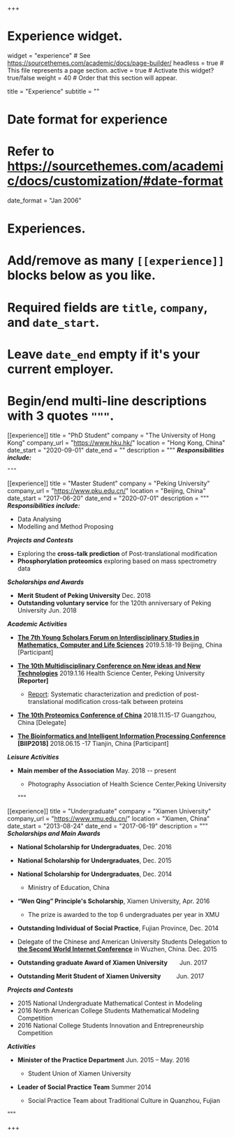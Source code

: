 +++
# Experience widget.
widget = "experience"  # See https://sourcethemes.com/academic/docs/page-builder/
headless = true  # This file represents a page section.
active = true  # Activate this widget? true/false
weight = 40  # Order that this section will appear.

title = "Experience"
subtitle = ""

# Date format for experience
#   Refer to https://sourcethemes.com/academic/docs/customization/#date-format
date_format = "Jan 2006"

# Experiences.
#   Add/remove as many `[[experience]]` blocks below as you like.
#   Required fields are `title`, `company`, and `date_start`.
#   Leave `date_end` empty if it's your current employer.
#   Begin/end multi-line descriptions with 3 quotes `"""`.
[[experience]]
  title = "PhD Student"
  company = "The University of Hong Kong"
  company_url = "https://www.hku.hk/"
  location = "Hong Kong, China"
  date_start = "2020-09-01"
  date_end = ""
  description = """
  **_Responsibilities include:_**
  
    """
[[experience]]
  title = "Master Student"
  company = "Peking University"
  company_url = "https://www.pku.edu.cn/"
  location = "Beijing, China"
  date_start = "2017-06-20"
  date_end = "2020-07-01"
  description = """
  **_Responsibilities include:_**

  * Data Analysing
  * Modelling and Method Proposing

  **_Projects and Contests_**

  * Exploring the **cross-talk prediction** of Post-translational modification
  * **Phosphorylation proteomics** exploring  based on mass spectrometry data


  **_Scholarships and Awards_**

  * **Merit Student of Peking University** Dec. 2018
  * **Outstanding voluntary service**  for the 120th anniversary of Peking University Jun. 2018

  **_Academic Activities_**

  * **[The 7th Young Scholars Forum on Interdisciplinary Studies in Mathematics, Computer and Life Sciences](<http://www.amss.ac.cn/xwdt/zhxw/2019/201905/t20190523_5301234.html>)** 2019.5.18-19 Beijing, China [Participant]

  *  **[The 10th Multidisciplinary Conference on New ideas and New Technologies](http://sbms.bjmu.edu.cn/xzxx/201619.htm)** 2019.1.16 Health Science Center, Peking University **[Reporter]**
     - [Report](http://www.bjmu.edu.cn/xxdt/201771.htm): Systematic characterization and prediction of post-translational modification cross-talk between proteins
  * **[The 10th Proteomics Conference of China](http://cnhupo.ittn.com.cn/)** 2018.11.15-17 Guangzhou, China [Delegate]
  * **[The Bioinformatics and Intelligent Information Processing Conference](http://lab.malab.cn/biip/)**   **[BIIP2018]** 2018.06.15 -17 Tianjin, China [Participant]



  **_Leisure Activities_**

  * **Main member of the Association**  May. 2018 -- present
  
    - Photography Association of Health Science Center,Peking University


    """

  



[[experience]]
  title = "Undergraduate"
  company = "Xiamen University"
  company_url = "https://www.xmu.edu.cn/"
  location = "Xiamen, China"
  date_start = "2013-08-24"
  date_end = "2017-06-19"
  description = """
  **_Scholarships and Main Awards_**

  * **National Scholarship for Undergraduates**,  Dec. 2016
  * **National Scholarship for Undergraduates**,  Dec. 2015 
  * **National Scholarship for Undergraduates**,  Dec. 2014
    - Ministry of Education, China
  
  * **“Wen Qing” Principle's Scholarship**,        Xiamen University,  Apr. 2016
    - The prize is awarded to the top 6 undergraduates per year in XMU
  * **Outstanding Individual of Social Practice**,   Fujian Province, Dec. 2014
  * Delegate of the Chinese and American University Students Delegation to **[the Second World Internet Conference](http://2015.wicwuzhen.cn/)** in Wuzhen, China. Dec. 2015
  * **Outstanding graduate Award of Xiamen University** &nbsp;&nbsp;&nbsp;&nbsp;&nbsp;&nbsp;Jun. 2017
  * **Outstanding Merit Student of Xiamen University**&nbsp;&nbsp;&nbsp;&nbsp;&nbsp;&nbsp;&nbsp;&nbsp;&nbsp;Jun. 2017

  **_Projects and Contests_**

  * 2015 National Undergraduate Mathematical Contest in Modeling
  * 2016 North American College Students Mathematical Modeling Competition
  * 2016 National College Students Innovation and Entrepreneurship Competition

  **_Activities_**

  * **Minister of the Practice Department**  Jun. 2015 – May. 2016
  
    - Student Union of Xiamen University
  * **Leader of  Social Practice Team** Summer 2014

    - Social Practice Team about Traditional Culture in Quanzhou, Fujian


  """

+++
